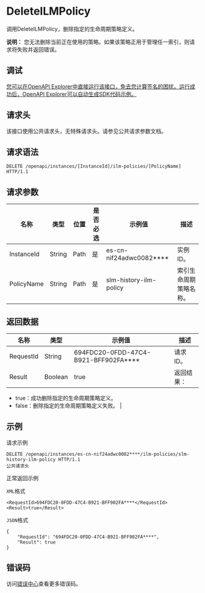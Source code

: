 # DeleteILMPolicy

调用DeleteILMPolicy，删除指定的生命周期策略定义。

**说明：** 您无法删除当前正在使用的策略。如果该策略正用于管理任一索引，则请求将失败并返回错误。

## 调试

[您可以在OpenAPI Explorer中直接运行该接口，免去您计算签名的困扰。运行成功后，OpenAPI Explorer可以自动生成SDK代码示例。](https://api.aliyun.com/#product=elasticsearch&api=DeleteILMPolicy&type=ROA&version=2017-06-13)

## 请求头

该接口使用公共请求头，无特殊请求头。请参见公共请求参数文档。

## 请求语法

```
DELETE /openapi/instances/[InstanceId]/ilm-policies/[PolicyName] HTTP/1.1
```

## 请求参数

|名称|类型|位置|是否必选|示例值|描述|
|--|--|--|----|---|--|
|InstanceId|String|Path|是|es-cn-nif24adwc0082\*\*\*\*|实例ID。 |
|PolicyName|String|Path|是|slm-history-ilm-policy|索引生命周期策略名称。 |

## 返回数据

|名称|类型|示例值|描述|
|--|--|---|--|
|RequestId|String|694FDC20-0FDD-47C4-B921-BFF902FA\*\*\*\*|请求ID。 |
|Result|Boolean|true|返回结果：

 -   true：成功删除指定的生命周期策略定义。
-   false：删除指定的生命周期策略定义失败。 |

## 示例

请求示例

```
DELETE /openapi/instances/es-cn-nif24adwc0082****/ilm-policies/slm-history-ilm-policy HTTP/1.1
公共请求头
```

正常返回示例

`XML`格式

```
<RequestId>694FDC20-0FDD-47C4-B921-BFF902FA****</RequestId>
<Result>true</Result>
```

`JSON`格式

```
{
    "RequestId": "694FDC20-0FDD-47C4-B921-BFF902FA****",
    "Result": true
}
```

## 错误码

访问[错误中心](https://error-center.aliyun.com/status/product/elasticsearch)查看更多错误码。

